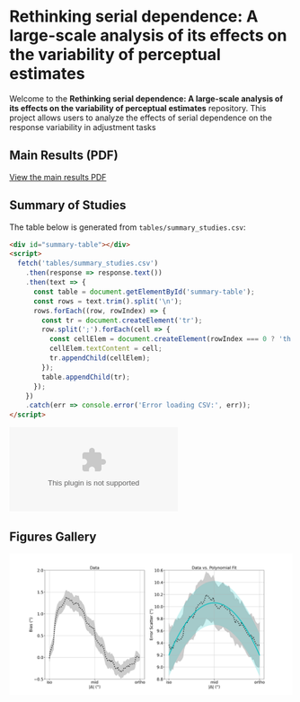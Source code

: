 
# Rethinking serial dependence: A large-scale analysis of its effects on the variability of perceptual estimates  


Welcome to the **Rethinking serial dependence: A large-scale analysis of its effects on the variability of perceptual estimates** repository. This project allows users to analyze the effects of serial dependence on the response variability in adjustment tasks

## Main Results (PDF)

[View the main results PDF](figures/main_results_polyfit.pdf)

## Summary of Studies

The table below is generated from `tables/summary_studies.csv`:

```html
<div id="summary-table"></div>
<script>
  fetch('tables/summary_studies.csv')
    .then(response => response.text())
    .then(text => {
      const table = document.getElementById('summary-table');
      const rows = text.trim().split('\n');
      rows.forEach((row, rowIndex) => {
        const tr = document.createElement('tr');
        row.split(';').forEach(cell => {
          const cellElem = document.createElement(rowIndex === 0 ? 'th' : 'td');
          cellElem.textContent = cell;
          tr.appendChild(cellElem);
        });
        table.appendChild(tr);
      });
    })
    .catch(err => console.error('Error loading CSV:', err));
</script>
```

![Table 1: Analyzed datasets](tables/summary_studies.csv)

## Figures Gallery

![Figure 1: Response scatter as a function of feature distance](figures/main_results_polyfit.png)
